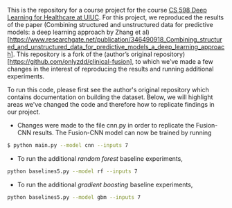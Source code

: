This is the repository for a course project for the course [CS 598 Deep Learning for Healthcare at UIUC](https://ws.engr.illinois.edu/sitemanager/getfile.asp?id=2191). For this project, we reproduced the results of the paper (Combining structured and unstructured data for predictive models: a deep learning approach by Zhang et al)[https://www.researchgate.net/publication/346490918_Combining_structured_and_unstructured_data_for_predictive_models_a_deep_learning_approach]. This repository is a fork of the (author’s original repository)[https://github.com/onlyzdd/clinical-fusion], to which we’ve made a few changes in the interest of reproducing the results and running additional experiments.

To run this code, please first see the author's original repository which contains documentation on building the dataset. Below, we will highlight areas we've changed the code and therefore how to replicate findings in our project.

* Changes were made to the file cnn.py in order to replicate the Fusion-CNN results. The Fusion-CNN model can now be trained by running

```sh
$ python main.py --model cnn --inputs 7
```

* To run the additional *random forest* baseline experiments,

```sh
python baselines5.py --model rf --inputs 7
````

* To run the additional *gradient boosting* baseline experiments,

```sh
python baselines5.py --model gbm --inputs 7
```
